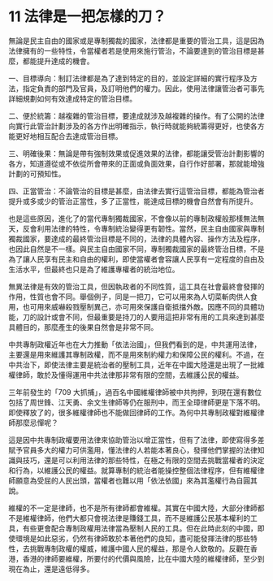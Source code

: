 # 11  法律是一把怎樣的刀？

無論是民主自由的國家或是專制獨裁的國家，法律都是重要的管治工具，這是因為法律擁有的一些特性，令當權者若是使用來施行管治，不論要達到的管治目標是甚麼，都能提升達成的機會。

一、目標導向：制訂法律都是為了達到特定的目的，並設定詳細的實行程序及方法，指定負責的部門及官員，及訂明他們的權力。因此，使用法律讓管治者可事先詳細規劃如何有效達成特定的管治目標。

二、便於統籌：越複雜的管治目標，要達成就涉及越複雜的操作。有了公開的法律向實行此管治計劃涉及的各方作出明確指示，執行時就能夠統籌得更好，也使各方能更好地相互配合去達成管治目標。

三、明確後果：無論是帶有強制效果或促進效果的法律，都能讓受管治計劃影響的各方，知道遵從或不依從所會帶來的正面或負面效果，自行作好部署，那就能增強計劃的可預知性。

四、正當管治：不論管治的目標是甚麼，由法律去實行這管治目標，都能為管治者提升或多或少的管治正當性，多了正當性，能達成目標的機會自然會有所提升。

也是這些原因，進化了的當代專制獨裁國家，不會像以前的專制政權般那樣無法無天，反會利用法律的特性，令專制統治變得更有韌性。當然，民主自由國家與專制獨裁國家，要達成的最終管治目標是不同的，法律的具體內容、操作方法及程序，也因此自然是不一樣。與民主自由國家不同，專制獨裁國家的最終管治目標，不是為了讓人民享有民主和自由的權利，即使當權者會容讓人民享有一定程度的自由及生活水平，但最終也只是為了維護專權者的統治地位。

無異法律是有效的管治工具，但因執政者的不同性質，這工具在社會最終會發揮的作用，性質也會不同。舉個例子，同是一把刀，它可以用來為人切菜斬肉供人食用，也可用來威嚇殺戮壓制異己，亦可用來保護自衛抵擋外敵。因應不同的具體功能，刀的設計或會不同，但最重要是持刀的人要用這把非常有用的工具來達到甚麼具體目的，那麼產生的後果自然會是非常不同。

中共專制政權近年也在大力推動「依法治國」，但我們看到的是，中共運用法律，主要還是用來維護其專制政權，而不是用來制約權力和保障公民的權利。不過，在中共治下，即使法律主要是統治者的壓制工具，近年在中國大陸還是出現了一批維權律師，敢於及懂得運用中共法律那非常有限的空間，去維護公民的權益。

三年前發生的「709 大抓捕」，過百名中國維權律師被中共拘押，到現在還有數位包括了周世鋒、江天勇、余文生律師等仍在服刑中，而王全璋律師更是下落不明。即使釋放了的，很多維權律師也不能做回律師的工作。為何中共專制政權對維權律師那麼忌憚呢？

這是因中共專制政權要用法律來協助管治以增正當性，但有了法律，即使寫得多差賦予官員多大的權力可供濫用，懂法律的人若能本著良心，發揮他們掌握的法律知識與技巧，還是可以利用法律的那些特性，在極之有限的空間去挑戰當權者的決定和行為，以維護公民的權益。就算專制的統治者能操控整個法律程序，但有維權律師願意為受屈的人民出頭，當權者也難以用「依法依國」來為其濫權行為自圓其說。

維權的不一定是律師，也不是所有律師都會維權。其實在中國大陸，大部分律師都不是維權律師，他們大都只會視法律是賺錢工具，而不是維護公民基本權利的工具，有些更會配合專制政權用法律當為壓制人民的工具。但在此時此刻的中國，即使環境是如此惡劣，仍然有律師敢於本著他們的良知，盡可能發揮法律的那些特性，去挑戰專制政權的權威，維護中國人民的權益，那是令人欽敬的。反觀在香港，香港的律師要維權，所要付的代價與風險，比在中國大陸的維權律師，至少到現在為止，還是遠低得多。